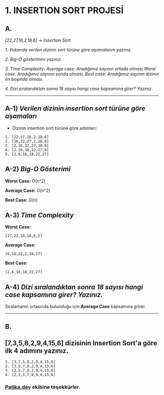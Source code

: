 # **1. INSERTION SORT PROJESİ**

## **A.**

*[22,27,16,2,18,6] -> Insertion Sort*

*1.* *Yukarıda verilen dizinin sort türüne göre aşamalarını yazınız.*

*2.* *Big-O gösterimini yazınız.*

*3.* *Time Complexity: Average case: Aradığımız sayının ortada olması,Worst case: Aradığımız sayının sonda olması, Best case: Aradığımız sayının dizinin en başında olması.*

*4.* *Dizi sıralandıktan sonra 18 sayısı hangi case kapsamına girer? Yazınız.*

------

## **A-1)** ***Verilen dizinin insertion sort türüne göre aşamaları***

- Dizinin insertion sort türüne göre adımları:

```
1. [22,27,16,2,18,6]
2. [16,22,27,2,18,6]
3. [2,16,22,27,18,6]
4. [2,16,18,22,27,6]
5. [2,6,16,18,22,27]
```

## **A-2)** ***Big-O Gösterimi***

**Worst Case:** O(n^2)

**Average Case:** O(n^2)

**Best Case:** O(n)

## **A-3)** ***Time Complexity***

**Worst Case:**

```
[27,22,18,16,6,2]
```

**Average Case:**

```
[6,16,22,2,18,27]
```

**Best Case:**

```
[2,6,16,18,22,27]
```

## **A-4)** ***Dizi sıralandıktan sonra 18 sayısı hangi case kapsamına girer? Yazınız.***

Sıralamanın ortasında bulunduğu için **Average Case** kapsamına grirer.

------

## B.

## **[7,3,5,8,2,9,4,15,6] dizisinin Insertion Sort'a göre ilk 4 adımını yazınız.**

```
1. [3,7,5,8,2,9,4,15,6]
2. [3,5,7,8,2,9,4,15,6]
3. [3,5,7,8,2,9,4,15,6]
4. [2,3,5,7,8,9,4,15,6]
```

### **[Patika.dev](https://app.patika.dev/) ekibine teşekkürler.**